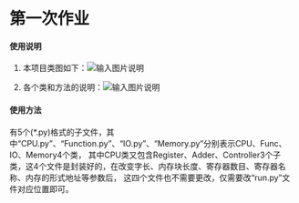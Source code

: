 # 第一次作业


#### 使用说明

1.  本项目类图如下：![输入图片说明](https://images.gitee.com/uploads/images/2021/1019/231233_9ac0780a_9877209.png "2.png")

2.  各个类和方法的说明：![输入图片说明](https://images.gitee.com/uploads/images/2021/1019/231246_7fd64e15_9877209.png "4.png")


#### 使用方法

有5个(*.py)格式的子文件，其中“CPU.py”、“Function.py”、“IO.py”、“Memory.py”分别表示CPU、Func、IO、Memory4个类，
其中CPU类又包含Register、Adder、Controller3个子类，这4个文件是封装好的，在改变字长、内存块长度、寄存器数目、寄存器名称、内存的形式地址等参数后，
这四个文件也不需要更改，仅需要改“run.py”文件对应位置即可。


